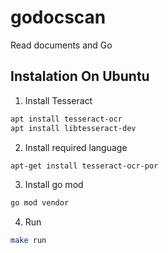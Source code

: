 # godocscan
Read documents and Go

## Instalation On Ubuntu

1. Install Tesseract
``` bash
apt install tesseract-ocr
apt install libtesseract-dev
```

2. Install required language
``` bash
apt-get install tesseract-ocr-por
```

3. Install go mod
``` bash
go mod vendor
```

4. Run
``` bash
make run
```